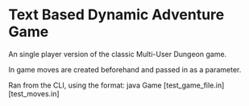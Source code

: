 # Text Based Dynamic Adventure Game

An single player version of the classic Multi-User Dungeon game.

In game moves are created beforehand and passed in as a parameter.

Ran from the CLI, using the format: java Game [test_game_file.in] [test_moves.in]
